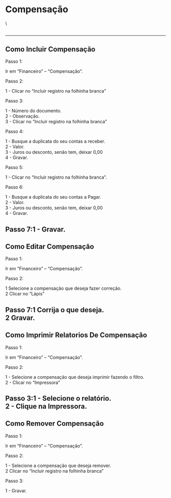 # Compensação

\


##

***

## Como Incluir Compensação

Passo 1:

Ir em “Financeiro” – “Compensação”.

Passo 2:

1 - Clicar no “Incluir registro na folhinha branca”

Passo 3:

1 - Número do documento.\
2 - Observação.\
3 - Clicar no “Incluir registro na folhinha branca”

Passo 4:

1 - Busque a duplicata do seu contas a receber.\
2 - Valor.\
3 - Juros ou desconto, senão tem, deixar 0,00\
4 - Gravar.

Passo 5:

1 - Clicar no “Incluir registro na folhinha branca”.

Passo 6:

1 - Busque a duplicata do seu contas a Pagar.\
2 - Valor.\
3 - Juros ou desconto, senão tem, deixar 0,00\
4 - Gravar.

## Passo 7:1 - Gravar.

## Como Editar Compensação

Passo 1:

Ir em “Financeiro” – “Compensação”.

Passo 2:

1 Selecione a compensação que deseja fazer correção.\
2 Clicar no “Lápis”

Passo 7:1 Corrija o que deseja.\
2 Gravar.
---------

## Como Imprimir Relatorios De Compensação

Passo 1:

Ir em “Financeiro” – “Compensação”.

Passo 2:

1 - Selecione a compensação que deseja imprimir fazendo o filtro.\
2 - Clicar no “Impressora”

Passo 3:1 - Selecione o relatório.\
2 - Clique na Impressora.
-------------------------

## Como Remover Compensação

Passo 1:

Ir em “Financeiro” – “Compensação”.

Passo 2:

1 - Selecione a compensação que deseja remover.\
2 Clicar no “Incluir registro na folhinha branca”

Passo 3:

1 - Gravar.
